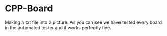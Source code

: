 # CPP-Board
Making a txt file into a picture. As you can see we have tested every board in the automated tester and it works perfectly fine. 


